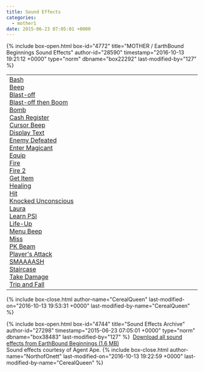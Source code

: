 ```yaml
---
title: Sound Effects
categories:
  - mother1
date: 2015-06-23 07:05:01 +0000
---
```

{% include box-open.html box-id="4772" title="MOTHER / EarthBound Beginnings Sound Effects" author-id="28590" timestamp="2016-10-13 19:21:12 +0000" type="norm" dbname="box22292" last-modified-by="127" %}
<table border="0" width="99%">
<tr><td width="33%">
<a href="Bash.wav">Bash</a><br />
<a href="Beep.wav">Beep</a><br />
<a href="Blast-off.wav">Blast-off</a><br />
<a href="Blast-off-then-boom.wav">Blast-off then Boom</a><br />
<a href="Bomb.wav">Bomb</a><br />
<a href="Cash Register.wav">Cash Register</a><br />
<a href="Cursor Beep.wav">Cursor Beep</a><br />
<a href="Display Text.wav">Display Text</a><br />
<a href="Enemy Defeated.wav">Enemy Defeated</a><br />
<a href="Enter Magicant.wav">Enter Magicant</a><br />
<a href="Equip.wav">Equip</a><br />
<a href="Fire.wav">Fire</a><br />
<a href="Fire 2.wav">Fire 2</a><br />
<a href="Get Item.wav">Get Item</a><br />
<a href="Healing.wav">Healing</a><br />
<a href="Hit.wav">Hit</a><br />
<a href="Knocked Unconscious.wav">Knocked Unconscious</a><br />
<a href="Laura.wav">Laura</a><br />
<a href="Learn PSI.wav">Learn PSI</a><br />
<a href="LifeUp.wav">Life-Up</a><br />
<a href="Menu Beep.wav">Menu Beep</a><br />
<a href="Miss.wav">Miss</a><br />
<a href="PK Beam.wav">PK Beam</a><br />
<a href="Player's Attack.wav">Player's Attack</a><br />
<a href="SMAAAASH.wav">SMAAAASH</a><br />
<a href="Staircase.wav">Staircase</a><br />
<a href="Take Damage.wav">Take Damage</a><br />
<a href="Trip and Fall.wav">Trip and Fall</a><br />
</td></tr></table>
{% include box-close.html author-name="CerealQueen" last-modified-on="2016-10-13 19:53:31 +0000" last-modified-by-name="CerealQueen" %}

{% include box-open.html box-id="4744" title="Sound Effects Archive" author-id="27298" timestamp="2015-06-23 07:05:01 +0000" type="norm" dbname="box38483" last-modified-by="127" %}
&nbsp;<a href="EBB%20SFX.zip">Download all sound effects from EarthBound Beginnings (1.6 MB)</a><br />
Sound effects courtesy of Agent Ape.
{% include box-close.html author-name="NorthofOnett" last-modified-on="2016-10-13 19:22:59 +0000" last-modified-by-name="CerealQueen" %}
